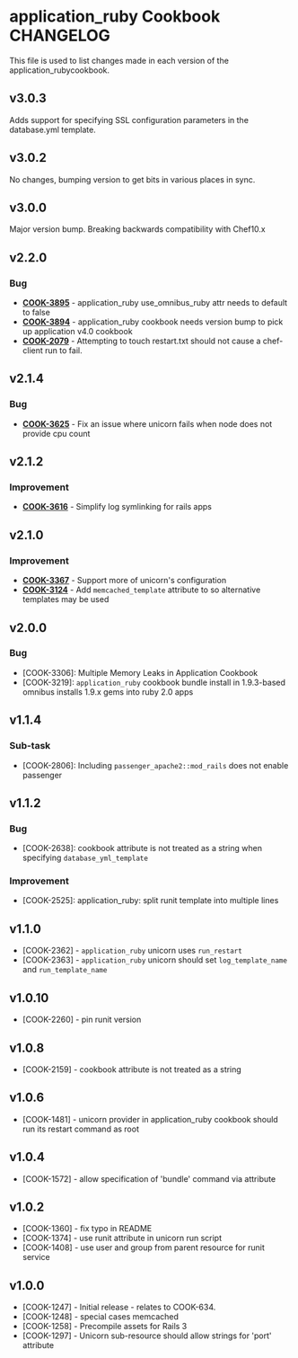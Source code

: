 application_ruby Cookbook CHANGELOG
===================================
This file is used to list changes made in each version of the application_rubycookbook.


v3.0.3
------
Adds support for specifying SSL configuration parameters in the database.yml template.


v3.0.2
------
No changes, bumping version to get bits in various places in sync.


v3.0.0
------
Major version bump. Breaking backwards compatibility with Chef10.x


v2.2.0
------
### Bug
- **[COOK-3895](https://tickets.opscode.com/browse/COOK-3895)** - application_ruby use_omnibus_ruby attr needs to default to false
- **[COOK-3894](https://tickets.opscode.com/browse/COOK-3894)** - application_ruby cookbook needs version bump to pick up application v4.0 cookbook
- **[COOK-2079](https://tickets.opscode.com/browse/COOK-2079)** - Attempting to touch restart.txt should not cause a chef-client run to fail.


v2.1.4
------
### Bug
- **[COOK-3625](https://tickets.opscode.com/browse/COOK-3625)** - Fix an issue where unicorn fails when node does not provide cpu count


v2.1.2
------
### Improvement
- **[COOK-3616](https://tickets.opscode.com/browse/COOK-3616)** - Simplify log symlinking for rails apps

v2.1.0
------
### Improvement
- **[COOK-3367](https://tickets.opscode.com/browse/COOK-3367)** - Support more of unicorn's configuration
- **[COOK-3124](https://tickets.opscode.com/browse/COOK-3124)** - Add `memcached_template` attribute to so alternative templates may be used

v2.0.0
------
### Bug

- [COOK-3306]: Multiple Memory Leaks in Application Cookbook
- [COOK-3219]: `application_ruby` cookbook bundle install in 1.9.3-based omnibus installs 1.9.x gems into ruby 2.0 apps

v1.1.4
------
### Sub-task

- [COOK-2806]: Including `passenger_apache2::mod_rails` does not enable passenger

v1.1.2
------
### Bug

- [COOK-2638]: cookbook attribute is not treated as a string when specifying `database_yml_template`

### Improvement

- [COOK-2525]: application_ruby: split runit template into multiple lines

v1.1.0
------
- [COOK-2362] - `application_ruby` unicorn uses `run_restart`
- [COOK-2363] - `application_ruby` unicorn should set `log_template_name` and `run_template_name`

v1.0.10
-------
- [COOK-2260] - pin runit version

v1.0.8
------
- [COOK-2159] - cookbook attribute is not treated as a string

v1.0.6
------
- [COOK-1481] - unicorn provider in application_ruby cookbook should run its restart command as root

v1.0.4
------
- [COOK-1572] - allow specification of 'bundle' command via attribute

v1.0.2
------
- [COOK-1360] - fix typo in README
- [COOK-1374] - use runit attribute in unicorn run script
- [COOK-1408] - use user and group from parent resource for runit service

v1.0.0
------
- [COOK-1247] - Initial release - relates to COOK-634.
- [COOK-1248] - special cases memcached
- [COOK-1258] - Precompile assets for Rails 3
- [COOK-1297] - Unicorn sub-resource should allow strings for 'port' attribute
